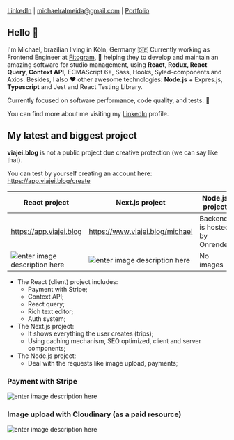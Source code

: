 



[LinkedIn](https://www.linkedin.com/in/michaelralmeida/) | [michaelralmeida@gmail.com](mailto:michaelralmeida@gmail.com) | [Portfolio](http://michael.eti.br/) 

## Hello 👋

I'm Michael, brazilian living in Köln, Germany 🇩🇪 Currently working as Frontend Engineer at [Fitogram](https://www.fitogram.pro/), :running: helping they to develop and maintain an amazing software for studio management, using **React, Redux, React Query, Context API,** ECMAScript 6+, Sass, Hooks, Syled-components and Axios. Besides, I also ❤️  other awesome technologies: **Node.js** + Expres.js, **Typescript** and Jest and React Testing Library.

Currently focused on software performance, code quality, and tests. 🚀

You can find more about me visiting my [LinkedIn](https://www.linkedin.com/in/michaelralmeida/) profile. 

## My latest and biggest project

**viajei.blog** is not a public project due creative protection (we can say like that). 

You can test by yourself creating an account here: https://app.viajei.blog/create

|React project  | Next.js project | Node.js project |
|--|--|--|
|https://app.viajei.blog  | https://www.viajei.blog/michael | Backend is hosted by Onrender |
|![enter image description here](https://i.ibb.co/67rZ6vPC/appviajei.gif)  | ![enter image description here](https://i.ibb.co/qFB7TCLn/viajeipage.gif) | No images |

 - The React (client) project includes:
	 - Payment with Stripe;
	 - Context API;
	 - React query;
	 - Rich text editor;
	 - Auth system;
- The Next.js project:
	- It shows everything the user creates (trips);
	- Using caching mechanism, SEO optimized, client and server components;
- The Node.js project:
	- Deal with the requests like image upload, payments;

### Payment with Stripe
![enter image description here](https://i.ibb.co/3Ymb0Zd5/payment-with-stripe.gif)
### Image upload with Cloudinary (as a paid resource)
![enter image description here](https://i.ibb.co/N29h11BL/image-upload.gif) 

